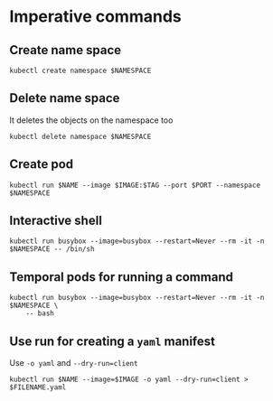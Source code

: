 # Imperative commands

## Create name space
```shell
kubectl create namespace $NAMESPACE
```

## Delete name space
It deletes the objects on the namespace too
```shell
kubectl delete namespace $NAMESPACE
```


## Create pod
```shell
kubectl run $NAME --image $IMAGE:$TAG --port $PORT --namespace $NAMESPACE 
```

## Interactive shell
```shell
kubectl run busybox --image=busybox --restart=Never --rm -it -n $NAMESPACE -- /bin/sh 
```

## Temporal pods for running a command
```shell
kubectl run busybox --image=busybox --restart=Never --rm -it -n $NAMESPACE \
    -- bash 
```

## Use run for creating a `yaml` manifest
Use `-o yaml` and `--dry-run=client` 
```shell
kubectl run $NAME --image=$IMAGE -o yaml --dry-run=client > $FILENAME.yaml
```
